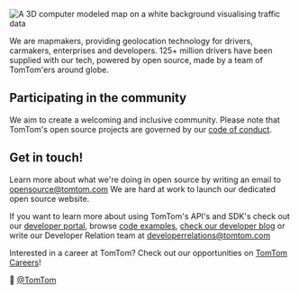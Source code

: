 ![A 3D computer modeled map on a white background visualising traffic data ](https://raw.githubusercontent.com/tomtom-international/.github/main/profile/tomtom-banner.jpg)

We are mapmakers, providing geolocation technology for drivers, carmakers, enterprises and developers. 125+ million drivers have been supplied with our tech, powered by open source, made by a team of TomTom'ers around globe.

## Participating in the community

We aim to create a welcoming and inclusive community. Please note that TomTom's open source projects are governed by our [code of conduct](https://github.com/tomtom-international/.github/blob/main/code-of-conduct.md).

## Get in touch!

Learn more about what we're doing in open source by writing an email to [opensource@tomtom.com](mailto:opensource@tomtom.com) We are hard at work to launch our dedicated open source website.

If you want to learn more about using TomTom's API's and SDK's check out our [developer portal](https://developer.tomtom.com/), browse [code examples](https://github.com/orgs/tomtom-international/teams/developer-relations/repositories), [check our developer blog](https://developer.tomtom.com/blog) or write our Developer Relation team at [developerrelations@tomtom.com](mailto:developerrelations@tomtom.com)

Interested in a career at TomTom? Check out our opportunities on [TomTom Careers](https://www.tomtom.com/careers/)!

👋 [@TomTom](https://twitter.com/TomTom)
